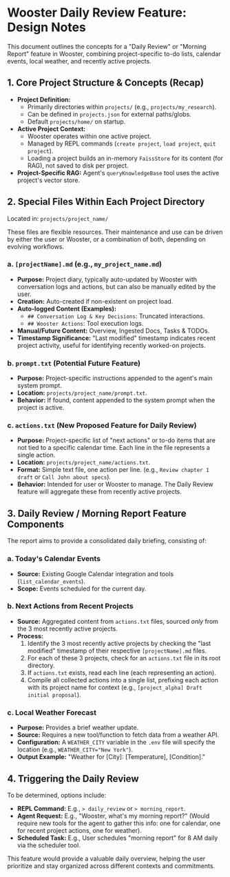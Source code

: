 # Wooster Daily Review Feature: Design Notes

This document outlines the concepts for a "Daily Review" or "Morning Report" feature in Wooster, combining project-specific to-do lists, calendar events, local weather, and recently active projects.

## 1. Core Project Structure & Concepts (Recap)

- **Project Definition:**
    - Primarily directories within `projects/` (e.g., `projects/my_research`).
    - Can be defined in `projects.json` for external paths/globs.
    - Default `projects/home/` on startup.
- **Active Project Context:**
    - Wooster operates within one active project.
    - Managed by REPL commands (`create project`, `load project`, `quit project`).
    - Loading a project builds an in-memory `FaissStore` for its content (for RAG), not saved to disk per project.
- **Project-Specific RAG:** Agent's `queryKnowledgeBase` tool uses the active project's vector store.

## 2. Special Files Within Each Project Directory

Located in: `projects/project_name/`

These files are flexible resources. Their maintenance and use can be driven by either the user or Wooster, or a combination of both, depending on evolving workflows.

### a. `[projectName].md` (e.g., `my_project_name.md`)
- **Purpose:** Project diary, typically auto-updated by Wooster with conversation logs and actions, but can also be manually edited by the user.
- **Creation:** Auto-created if non-existent on project load.
- **Auto-logged Content (Examples):**
    - `## Conversation Log & Key Decisions`: Truncated interactions.
    - `## Wooster Actions`: Tool execution logs.
- **Manual/Future Content:** Overview, Ingested Docs, Tasks & TODOs.
- **Timestamp Significance:** "Last modified" timestamp indicates recent project activity, useful for identifying recently worked-on projects.

### b. `prompt.txt` (Potential Future Feature)
- **Purpose:** Project-specific instructions appended to the agent's main system prompt.
- **Location:** `projects/project_name/prompt.txt`.
- **Behavior:** If found, content appended to the system prompt when the project is active.

### c. `actions.txt` (New Proposed Feature for Daily Review)
- **Purpose:** Project-specific list of "next actions" or to-do items that are not tied to a specific calendar time. Each line in the file represents a single action.
- **Location:** `projects/project_name/actions.txt`.
- **Format:** Simple text file, one action per line. (e.g., `Review chapter 1 draft` or `Call John about specs`).
- **Behavior:** Intended for user or Wooster to manage. The Daily Review feature will aggregate these from recently active projects.

## 3. Daily Review / Morning Report Feature Components

The report aims to provide a consolidated daily briefing, consisting of:

### a. Today's Calendar Events
- **Source:** Existing Google Calendar integration and tools (`list_calendar_events`).
- **Scope:** Events scheduled for the current day.

### b. Next Actions from Recent Projects
- **Source:** Aggregated content from `actions.txt` files, sourced *only* from the 3 most recently active projects.
- **Process:**
    1.  Identify the 3 most recently active projects by checking the "last modified" timestamp of their respective `[projectName].md` files.
    2.  For each of these 3 projects, check for an `actions.txt` file in its root directory.
    3.  If `actions.txt` exists, read each line (each representing an action).
    4.  Compile all collected actions into a single list, prefixing each action with its project name for context (e.g., `[project_alpha] Draft initial proposal`).

### c. Local Weather Forecast
- **Purpose:** Provides a brief weather update.
- **Source:** Requires a new tool/function to fetch data from a weather API.
- **Configuration:** A `WEATHER_CITY` variable in the `.env` file will specify the location (e.g., `WEATHER_CITY="New York"`).
- **Output Example:** "Weather for [City]: [Temperature], [Condition]."

## 4. Triggering the Daily Review

To be determined, options include:
- **REPL Command:** E.g., `> daily_review` or `> morning_report`.
- **Agent Request:** E.g., "Wooster, what's my morning report?" (Would require new tools for the agent to gather this info: one for calendar, one for recent project actions, one for weather).
- **Scheduled Task:** E.g., User schedules "morning report" for 8 AM daily via the scheduler tool.

This feature would provide a valuable daily overview, helping the user prioritize and stay organized across different contexts and commitments. 